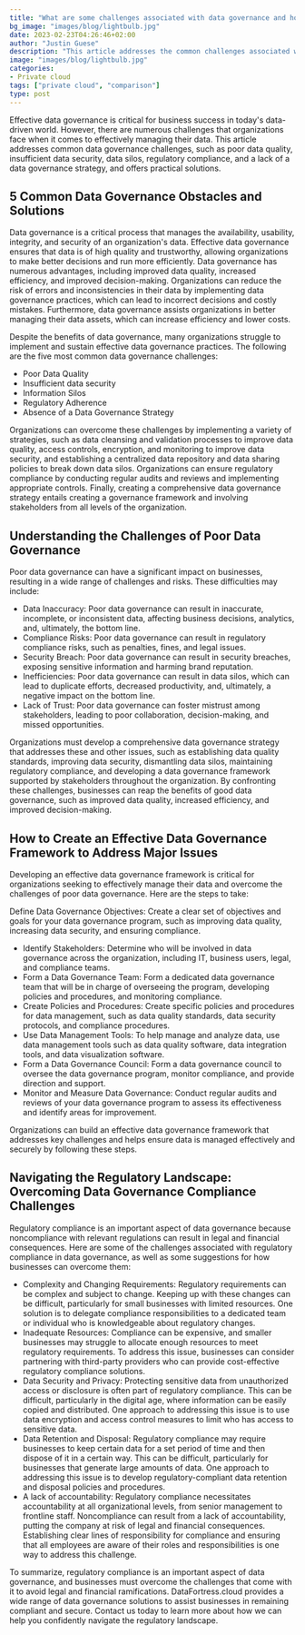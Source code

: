 ```yaml
---
title: "What are some challenges associated with data governance and how can I address them"
bg_image: "images/blog/lightbulb.jpg"
date: 2023-02-23T04:26:46+02:00
author: "Justin Guese"
description: "This article addresses the common challenges associated with data governance, such as poor data quality, inadequate data security, data silos, regulatory compliance, and lack of a data governance strategy, and provides practical tips on how to address them."
image: "images/blog/lightbulb.jpg"
categories:
- Private cloud
tags: ["private cloud", "comparison"]
type: post
---
```



Effective data governance is critical for business success in today's data-driven world. However, there are numerous challenges that organizations face when it comes to effectively managing their data. This article addresses common data governance challenges, such as poor data quality, insufficient data security, data silos, regulatory compliance, and a lack of a data governance strategy, and offers practical solutions.

## 5 Common Data Governance Obstacles and Solutions

Data governance is a critical process that manages the availability, usability, integrity, and security of an organization's data. Effective data governance ensures that data is of high quality and trustworthy, allowing organizations to make better decisions and run more efficiently.
Data governance has numerous advantages, including improved data quality, increased efficiency, and improved decision-making. Organizations can reduce the risk of errors and inconsistencies in their data by implementing data governance practices, which can lead to incorrect decisions and costly mistakes. Furthermore, data governance assists organizations in better managing their data assets, which can increase efficiency and lower costs.

Despite the benefits of data governance, many organizations struggle to implement and sustain effective data governance practices. The following are the five most common data governance challenges:

- Poor Data Quality
- Insufficient data security
- Information Silos
- Regulatory Adherence
- Absence of a Data Governance Strategy

Organizations can overcome these challenges by implementing a variety of strategies, such as data cleansing and validation processes to improve data quality, access controls, encryption, and monitoring to improve data security, and establishing a centralized data repository and data sharing policies to break down data silos. Organizations can ensure regulatory compliance by conducting regular audits and reviews and implementing appropriate controls. Finally, creating a comprehensive data governance strategy entails creating a governance framework and involving stakeholders from all levels of the organization.

## Understanding the Challenges of Poor Data Governance

Poor data governance can have a significant impact on businesses, resulting in a wide range of challenges and risks. These difficulties may include:

- Data Inaccuracy: Poor data governance can result in inaccurate, incomplete, or inconsistent data, affecting business decisions, analytics, and, ultimately, the bottom line.
- Compliance Risks: Poor data governance can result in regulatory compliance risks, such as penalties, fines, and legal issues.
- Security Breach: Poor data governance can result in security breaches, exposing sensitive information and harming brand reputation.
- Inefficiencies: Poor data governance can result in data silos, which can lead to duplicate efforts, decreased productivity, and, ultimately, a negative impact on the bottom line.
- Lack of Trust: Poor data governance can foster mistrust among stakeholders, leading to poor collaboration, decision-making, and missed opportunities.

Organizations must develop a comprehensive data governance strategy that addresses these and other issues, such as establishing data quality standards, improving data security, dismantling data silos, maintaining regulatory compliance, and developing a data governance framework supported by stakeholders throughout the organization. By confronting these challenges, businesses can reap the benefits of good data governance, such as improved data quality, increased efficiency, and improved decision-making.

## How to Create an Effective Data Governance Framework to Address Major Issues

Developing an effective data governance framework is critical for organizations seeking to effectively manage their data and overcome the challenges of poor data governance. Here are the steps to take:

Define Data Governance Objectives: Create a clear set of objectives and goals for your data governance program, such as improving data quality, increasing data security, and ensuring compliance.

- Identify Stakeholders: Determine who will be involved in data governance across the organization, including IT, business users, legal, and compliance teams.
- Form a Data Governance Team: Form a dedicated data governance team that will be in charge of overseeing the program, developing policies and procedures, and monitoring compliance.
- Create Policies and Procedures: Create specific policies and procedures for data management, such as data quality standards, data security protocols, and compliance procedures.
- Use Data Management Tools: To help manage and analyze data, use data management tools such as data quality software, data integration tools, and data visualization software.
- Form a Data Governance Council: Form a data governance council to oversee the data governance program, monitor compliance, and provide direction and support.
- Monitor and Measure Data Governance: Conduct regular audits and reviews of your data governance program to assess its effectiveness and identify areas for improvement.

Organizations can build an effective data governance framework that addresses key challenges and helps ensure data is managed effectively and securely by following these steps.

## Navigating the Regulatory Landscape: Overcoming Data Governance Compliance Challenges

Regulatory compliance is an important aspect of data governance because noncompliance with relevant regulations can result in legal and financial consequences. Here are some of the challenges associated with regulatory compliance in data governance, as well as some suggestions for how businesses can overcome them:

- Complexity and Changing Requirements: Regulatory requirements can be complex and subject to change. Keeping up with these changes can be difficult, particularly for small businesses with limited resources. One solution is to delegate compliance responsibilities to a dedicated team or individual who is knowledgeable about regulatory changes.
- Inadequate Resources: Compliance can be expensive, and smaller businesses may struggle to allocate enough resources to meet regulatory requirements. To address this issue, businesses can consider partnering with third-party providers who can provide cost-effective regulatory compliance solutions.
- Data Security and Privacy: Protecting sensitive data from unauthorized access or disclosure is often part of regulatory compliance. This can be difficult, particularly in the digital age, where information can be easily copied and distributed. One approach to addressing this issue is to use data encryption and access control measures to limit who has access to sensitive data.
- Data Retention and Disposal: Regulatory compliance may require businesses to keep certain data for a set period of time and then dispose of it in a certain way. This can be difficult, particularly for businesses that generate large amounts of data. One approach to addressing this issue is to develop regulatory-compliant data retention and disposal policies and procedures.
- A lack of accountability: Regulatory compliance necessitates accountability at all organizational levels, from senior management to frontline staff. Noncompliance can result from a lack of accountability, putting the company at risk of legal and financial consequences. Establishing clear lines of responsibility for compliance and ensuring that all employees are aware of their roles and responsibilities is one way to address this challenge.

To summarize, regulatory compliance is an important aspect of data governance, and businesses must overcome the challenges that come with it to avoid legal and financial ramifications. DataFortress.cloud provides a wide range of data governance solutions to assist businesses in remaining compliant and secure. Contact us today to learn more about how we can help you confidently navigate the regulatory landscape.
